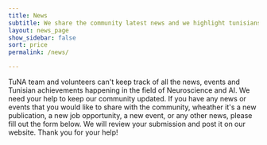 ```yaml
---
title: News
subtitle: We share the community latest news and we highlight tunisians and their achievements in the field
layout: news_page
show_sidebar: false
sort: price
permalink: /news/

---
```

TuNA team and volunteers can't keep track of all the news, events and Tunisian achievements happening in the field of Neuroscience and AI. We need your help to keep our community updated. If you have any news or events that you would like to share with the community, wheather it's a new publication, a new job opportunity, a new event, or any other news, please fill out the form below. We will review your submission and post it on our website. Thank you for your help!